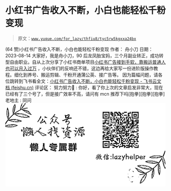 # 小红书广告收入不断，小白也能轻松千粉变现

> 原文：[`www.yuque.com/for_lazy/thfiu8/tyc5rw5kgxxa24bx`](https://www.yuque.com/for_lazy/thfiu8/tyc5rw5kgxxa24bx)

<ne-h2 id="17a780ef" data-lake-id="17a780ef"><ne-heading-ext><ne-heading-anchor></ne-heading-anchor><ne-heading-fold></ne-heading-fold></ne-heading-ext><ne-heading-content><ne-text id="u0502b9d3">(64 赞)小红书广告收入不断，小白也能轻松千粉变现</ne-text></ne-heading-content></ne-h2> <ne-p id="u276f7f67" data-lake-id="u276f7f67"><ne-text id="uf57e3fcf">作者： 舟小刀</ne-text></ne-p> <ne-p id="uc2fe7999" data-lake-id="uc2fe7999"><ne-text id="ub31ff518">日期：2023-08-14</ne-text></ne-p> <ne-p id="u5d6f5b43" data-lake-id="u5d6f5b43"><ne-text id="u561552ab">大家好，我是舟小刀，90 后龙凤胎宝妈，三个月副业转正，成功转型自由职业。自从上次分享了小红书商单项目</ne-text>[<ne-text id="ude0c810e">小红书广告接到手软，靠搬运普通人也可以月入过万</ne-text>](https://kghub8c63q.feishu.cn/docx/TMmodkbnAo43jGxLAThcyBndnO5) <ne-text id="u366f7577">，小伙伴们的反响还不错，这边再给大家写一份进阶版操作教程。细化到养号、搬运剪辑、千粉开通蒲公英、接广告等。</ne-text></ne-p> <ne-p id="u2c1e89f8" data-lake-id="u2c1e89f8"><ne-text id="ub6df7be5">因为篇幅问题，请各位跳转到飞书看全文：</ne-text>[<ne-text id="u2ce65802">‍⁣⁤⁣‌‌⁡‌⁤‌⁡⁢‬⁢⁣‬⁣⁣⁣⁣⁡⁢‍⁣‍⁣⁢⁤⁢⁢⁡⁢⁡‍‍⁢⁣⁤小红书广告收入不断，小白也能轻松千粉变现 - 飞书云文档 (</ne-text>](https://kghub8c63q.feishu.cn/docx/Qb3CdgLR6oUz2fxov65c1uB7nJg)[<ne-text id="ub6cac05c">feishu.cn</ne-text>](http://feishu.cn)[<ne-text id="udff58c6d">)</ne-text>](https://kghub8c63q.feishu.cn/docx/Qb3CdgLR6oUz2fxov65c1uB7nJg)</ne-p> <ne-hole id="u8b78f96b" data-lake-id="u8b78f96b"><ne-card data-card-name="hr" data-card-type="block" id="hBoSf" data-event-boundary="card"><ne-p id="u7b462e09" data-lake-id="u7b462e09"><ne-text id="u95a27917">评论区：</ne-text></ne-p> <ne-p id="u1ef2a5ad" data-lake-id="u1ef2a5ad"><ne-text id="uf5c75f5e">努力努力🤔 : 你好，看了你上次的文章启发非常大，现在已经有了三个号了，但是接广效率不高，请问有 mcn 推荐下吗[抱拳][抱拳][抱拳]</ne-text> <ne-text id="u2782fe8a">老地主 : 同问</ne-text></ne-p> <ne-p id="uccf3ab7e" data-lake-id="uccf3ab7e"><ne-card data-card-name="image" data-card-type="inline" id="qtYK7" data-event-boundary="card">![](img/894d30a529e7c37bcd3392323c99941c.png)  <ne-hole id="uef227b42" data-lake-id="uef227b42"><ne-card data-card-name="hr" data-card-type="block" id="b5pui" data-event-boundary="card"></ne-card></ne-hole></ne-card></ne-p></ne-card></ne-hole>